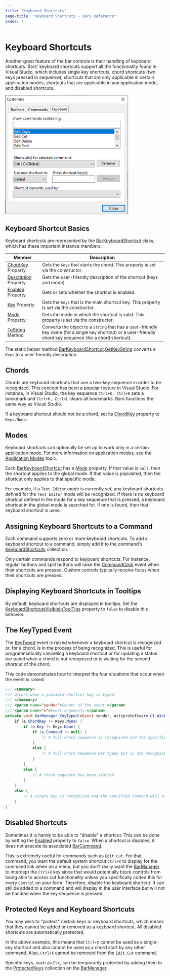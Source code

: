 ```yaml
---
title: "Keyboard Shortcuts"
page-title: "Keyboard Shortcuts - Bars Reference"
order: 7
---
```

# Keyboard Shortcuts

Another great feature of the bar controls is their handling of keyboard shortcuts.  Bars' keyboard shortcuts support all the functionality found in Visual Studio, which includes single key shortcuts, chord shortcuts (two keys pressed in sequence), shortcuts that are only applicable in certain application modes, shortcuts that are applicable in any application mode, and disabled shortcuts.

![Screenshot](images/bar-keyboard-shortcuts.png)

## Keyboard Shortcut Basics

Keyboard shortcuts are represented by the [BarKeyboardShortcut](xref:@ActiproUIRoot.Controls.Bars.BarKeyboardShortcut) class, which has these important instance members:

| Member | Description |
|-----|-----|
| [ChordKey](xref:@ActiproUIRoot.Controls.Bars.BarKeyboardShortcut.ChordKey) Property | Gets the `Keys` that starts the chord.  This property is set via the constructor. |
| [Description](xref:@ActiproUIRoot.Controls.Bars.BarKeyboardShortcut.Description) Property | Gets the user-friendly description of the shortcut (keys and mode). |
| [Enabled](xref:@ActiproUIRoot.Controls.Bars.BarKeyboardShortcut.Enabled) Property | Gets or sets whether the shortcut is enabled. |
| [Key](xref:@ActiproUIRoot.Controls.Bars.BarKeyboardShortcut.Key) Property | Gets the `Keys` that is the main shortcut key.  This property is set via the constructor. |
| [Mode](xref:@ActiproUIRoot.Controls.Bars.BarKeyboardShortcut.Mode) Property | Gets the mode in which the shortcut is valid.  This property is set via the constructor. |
| [ToString](xref:@ActiproUIRoot.Controls.Bars.BarKeyboardShortcut.ToString*) Method | Converts the object to a `String` that has a user-friendly key name (for a single key shortcut) or a user-friendly chord key sequence (for a chord shortcut). |

The static helper method [BarKeyboardShortcut](xref:@ActiproUIRoot.Controls.Bars.BarKeyboardShortcut).[GetKeyString](xref:@ActiproUIRoot.Controls.Bars.BarKeyboardShortcut.GetKeyString*) converts a `Keys` to a user-friendly description.

## Chords

Chords are keyboard shortcuts that use a two-key sequence in order to be recognized.  This concept has been a popular feature in Visual Studio.  For instance, in Visual Studio, the key sequence `Ctrl+K, Ctrl+K` sets a bookmark and `Ctrl+K, Ctrl+L` clears all bookmarks.  Bars functions the same way as Visual Studio.

If a keyboard shortcut should not be a chord, set its [ChordKey](xref:@ActiproUIRoot.Controls.Bars.BarKeyboardShortcut.ChordKey) property to `Keys.None`.

## Modes

Keyboard shortcuts can optionally be set up to work only in a certain application mode.  For more information on application modes, see the [Application Modes](application-modes.md) topic.

Each [BarKeyboardShortcut](xref:@ActiproUIRoot.Controls.Bars.BarKeyboardShortcut) has a [Mode](xref:@ActiproUIRoot.Controls.Bars.BarKeyboardShortcut.Mode) property.  If that value is `null`, then the shortcut applies to the global mode.  If that value is populated, then the shortcut only applies to that specific mode.

For example, if a `Text Editor` mode is currently set, any keyboard shortcuts defined for the `Text Editor` mode will be recognized.  If there is no keyboard shortcut defined in the mode for a key sequence that is pressed, a keyboard shortcut in the global mode is searched for.  If one is found, then that keyboard shortcut is used.

## Assigning Keyboard Shortcuts to a Command

Each command supports zero or more keyboard shortcuts.  To add a keyboard shortcut to a command, simply add it to the command's [KeyboardShortcuts](xref:@ActiproUIRoot.Controls.Bars.BarCommand.KeyboardShortcuts) collection.

Only certain commands respond to keyboard shortcuts.  For instance, regular buttons and split buttons will raise the [CommandClick](xref:@ActiproUIRoot.Controls.Bars.BarManager.CommandClick) event when their shortcuts are pressed.  Custom controls typically receive focus when their shortcuts are pressed.

## Displaying Keyboard Shortcuts in Tooltips

By default, keyboard shortcuts are displayed in tooltips.  Set the [KeyboardShortcutsVisibleInToolTips](xref:@ActiproUIRoot.Controls.Bars.BarManager.KeyboardShortcutsVisibleInToolTips) property to `false` to disable this behavior.

## The KeyTyped Event

The [KeyTyped](xref:@ActiproUIRoot.Controls.Bars.BarManager.KeyTyped) event is raised whenever a keyboard shortcut is recognized or, for a chord, is in the process of being recognized.  This is useful for programmatically cancelling a keyboard shortcut or for updating a status bar panel when a chord is not recognized or is waiting for the second shortcut of the chord.

This code demonstrates how to interpret the four situations that occur when the event is raised:

```csharp
/// <summary>
/// Occurs when a possible shortcut key is typed.
/// </summary>
/// <param name="sender">Sender of the event.</param>
/// <param name="e">Event arguments.</param>
private void barManager_KeyTyped(object sender, ActiproSoftware.UI.WinForms.Controls.Bars.BarKeyTypedEventArgs e) {
	if (e.ChordKey != Keys.None) {
		if (e.Key != Keys.None) {
			if (e.Command != null) {
				// A full chord sequence is recognized and the specified command will execute
			}
			else {
				// A full chord sequence was typed but is not recognized 
			}
		}
		else {
			// A chord sequence has been started
		}
	}
	else {
		// A single key is recognized and the specified command will execute
	}
}
```

## Disabled Shortcuts

Sometimes it is handy to be able to "disable" a shortcut.  This can be done by setting the [Enabled](xref:@ActiproUIRoot.Controls.Bars.BarKeyboardShortcut.Enabled) property to `false`.  When a shortcut is disabled, it does not execute its associated [BarCommand](xref:@ActiproUIRoot.Controls.Bars.BarCommand).

This is extremely useful for commands such as `Edit.Cut`.  For that command, you want the default system shortcut `Ctrl+X` to display for the command link when on a menu, but you don't really want the [BarManager](xref:@ActiproUIRoot.Controls.Bars.BarManager) to intercept the `Ctrl+X` key since that would potentially block controls from being able to access cut functionality unless you specifically coded this for every `Control` on your form.  Therefore, disable the keyboard shortcut.  It can still be added to a command and will display in the user interface but will not be handled when the key sequence is pressed.

## Protected Keys and Keyboard Shortcuts

You may wish to "protect" certain keys or keyboard shortcuts, which means that they cannot be added or removed as a keyboard shortcut.  All disabled shortcuts are automatically protected.

In the above example, this means that `Ctrl+X` cannot be used as a single-key shortcut and also cannot be used as a chord start by any other command.  Also, `Ctrl+X` cannot be removed from the `Edit.Cut` command.

Specific keys, such as `Esc`, can be temporarily protected by adding them to the [ProtectedKeys](xref:@ActiproUIRoot.Controls.Bars.BarManager.ProtectedKeys) collection on the [BarManager](xref:@ActiproUIRoot.Controls.Bars.BarManager).
